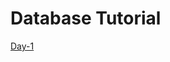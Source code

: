 # Database Tutorial
[Day-1](https://github.com/astechedu/database-tutorial/main/sql-tutorial-day1.txt)
